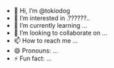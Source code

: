 - 👋 Hi, I’m @tokiodog
- 👀 I’m interested in .??????..
- 🌱 I’m currently learning ...
- 💞️ I’m looking to collaborate on ...
- 📫 How to reach me ...
- 😄 Pronouns: ...
- ⚡ Fun fact: ...

<!---
tokiodog/tokiodog is a ✨ special ✨ repository because its `README.md` (this file) appears on your GitHub profile.
You can click the Preview link to take a look at your changes.
--->
